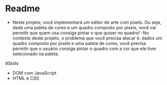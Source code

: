 # Readme

- Neste projeto, você implementará um editor de arte com pixels. Ou seja, dada uma paleta de cores e um quadro composto por pixels, você vai permitir que quem usa consiga pintar o que quiser no quadro!
-No contexto deste projeto, o problema que você precisa atacar é: dados um quadro composto por pixels e uma paleta de cores, você precisa permitir que o usuário consiga pintar o quadro com a cor que ele tiver selecionado na paleta.

#Skills

- DOM com JavaScript
- HTML e CSS
